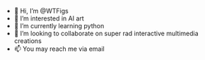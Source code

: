 - 👋 Hi, I’m @WTFigs
- 👀 I’m interested in AI art
- 🌱 I’m currently learning python
- 💞️ I’m looking to collaborate on super rad interactive multimedia creations
- 📫 You may reach me via email

<!---
WTFigs/WTFigs is a ✨ special ✨ repository because its `README.md` (this file) appears on your GitHub profile.
You can click the Preview link to take a look at your changes.
--->

